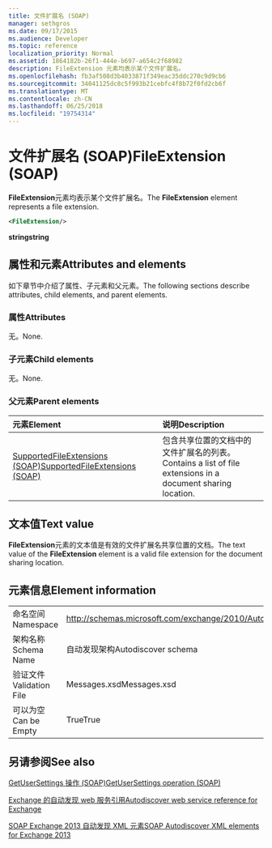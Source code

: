```yaml
---
title: 文件扩展名 (SOAP)
manager: sethgros
ms.date: 09/17/2015
ms.audience: Developer
ms.topic: reference
localization_priority: Normal
ms.assetid: 1864182b-26f1-444e-b697-a654c2f68982
description: FileExtension 元素均表示某个文件扩展名。
ms.openlocfilehash: fb3af508d3b4033871f349eac35ddc270c9d9cb6
ms.sourcegitcommit: 34041125dc8c5f993b21cebfc4f8b72f0fd2cb6f
ms.translationtype: MT
ms.contentlocale: zh-CN
ms.lasthandoff: 06/25/2018
ms.locfileid: "19754314"
---
```

# <a name="fileextension-soap"></a><span data-ttu-id="752bd-103">文件扩展名 (SOAP)</span><span class="sxs-lookup"><span data-stu-id="752bd-103">FileExtension (SOAP)</span></span>

<span data-ttu-id="752bd-104">**FileExtension**元素均表示某个文件扩展名。</span><span class="sxs-lookup"><span data-stu-id="752bd-104">The **FileExtension** element represents a file extension.</span></span> 
  
```XML
<FileExtension/>
```

 <span data-ttu-id="752bd-105">**string**</span><span class="sxs-lookup"><span data-stu-id="752bd-105">**string**</span></span>
## <a name="attributes-and-elements"></a><span data-ttu-id="752bd-106">属性和元素</span><span class="sxs-lookup"><span data-stu-id="752bd-106">Attributes and elements</span></span>

<span data-ttu-id="752bd-107">如下章节中介绍了属性、子元素和父元素。</span><span class="sxs-lookup"><span data-stu-id="752bd-107">The following sections describe attributes, child elements, and parent elements.</span></span>
  
### <a name="attributes"></a><span data-ttu-id="752bd-108">属性</span><span class="sxs-lookup"><span data-stu-id="752bd-108">Attributes</span></span>

<span data-ttu-id="752bd-109">无。</span><span class="sxs-lookup"><span data-stu-id="752bd-109">None.</span></span>
  
### <a name="child-elements"></a><span data-ttu-id="752bd-110">子元素</span><span class="sxs-lookup"><span data-stu-id="752bd-110">Child elements</span></span>

<span data-ttu-id="752bd-111">无。</span><span class="sxs-lookup"><span data-stu-id="752bd-111">None.</span></span>
  
### <a name="parent-elements"></a><span data-ttu-id="752bd-112">父元素</span><span class="sxs-lookup"><span data-stu-id="752bd-112">Parent elements</span></span>

|<span data-ttu-id="752bd-113">**元素**</span><span class="sxs-lookup"><span data-stu-id="752bd-113">**Element**</span></span>|<span data-ttu-id="752bd-114">**说明**</span><span class="sxs-lookup"><span data-stu-id="752bd-114">**Description**</span></span>|
|:-----|:-----|
|[<span data-ttu-id="752bd-115">SupportedFileExtensions (SOAP)</span><span class="sxs-lookup"><span data-stu-id="752bd-115">SupportedFileExtensions (SOAP)</span></span>](supportedfileextensions-soap.md) <br/> |<span data-ttu-id="752bd-116">包含共享位置的文档中的文件扩展名的列表。</span><span class="sxs-lookup"><span data-stu-id="752bd-116">Contains a list of file extensions in a document sharing location.</span></span>  <br/> |
   
## <a name="text-value"></a><span data-ttu-id="752bd-117">文本值</span><span class="sxs-lookup"><span data-stu-id="752bd-117">Text value</span></span>

<span data-ttu-id="752bd-118">**FileExtension**元素的文本值是有效的文件扩展名共享位置的文档。</span><span class="sxs-lookup"><span data-stu-id="752bd-118">The text value of the **FileExtension** element is a valid file extension for the document sharing location.</span></span> 
  
## <a name="element-information"></a><span data-ttu-id="752bd-119">元素信息</span><span class="sxs-lookup"><span data-stu-id="752bd-119">Element information</span></span>

|||
|:-----|:-----|
|<span data-ttu-id="752bd-120">命名空间</span><span class="sxs-lookup"><span data-stu-id="752bd-120">Namespace</span></span>  <br/> |http://schemas.microsoft.com/exchange/2010/Autodiscover  <br/> |
|<span data-ttu-id="752bd-121">架构名称</span><span class="sxs-lookup"><span data-stu-id="752bd-121">Schema Name</span></span>  <br/> |<span data-ttu-id="752bd-122">自动发现架构</span><span class="sxs-lookup"><span data-stu-id="752bd-122">Autodiscover schema</span></span>  <br/> |
|<span data-ttu-id="752bd-123">验证文件</span><span class="sxs-lookup"><span data-stu-id="752bd-123">Validation File</span></span>  <br/> |<span data-ttu-id="752bd-124">Messages.xsd</span><span class="sxs-lookup"><span data-stu-id="752bd-124">Messages.xsd</span></span>  <br/> |
|<span data-ttu-id="752bd-125">可以为空</span><span class="sxs-lookup"><span data-stu-id="752bd-125">Can be Empty</span></span>  <br/> |<span data-ttu-id="752bd-126">True</span><span class="sxs-lookup"><span data-stu-id="752bd-126">True</span></span>  <br/> |
   
## <a name="see-also"></a><span data-ttu-id="752bd-127">另请参阅</span><span class="sxs-lookup"><span data-stu-id="752bd-127">See also</span></span>



[<span data-ttu-id="752bd-128">GetUserSettings 操作 (SOAP)</span><span class="sxs-lookup"><span data-stu-id="752bd-128">GetUserSettings operation (SOAP)</span></span>](getusersettings-operation-soap.md)


[<span data-ttu-id="752bd-129">Exchange 的自动发现 web 服务引用</span><span class="sxs-lookup"><span data-stu-id="752bd-129">Autodiscover web service reference for Exchange</span></span>](autodiscover-web-service-reference-for-exchange.md)
  
[<span data-ttu-id="752bd-130">SOAP Exchange 2013 自动发现 XML 元素</span><span class="sxs-lookup"><span data-stu-id="752bd-130">SOAP Autodiscover XML elements for Exchange 2013</span></span>](soap-autodiscover-xml-elements-for-exchange-2013.md)

